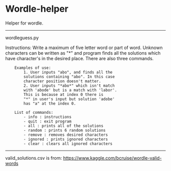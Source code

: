# Wordle-helper
Helper for wordle.

------------------------------------------------------------------------------
wordleguess.py 

Instructions: 
    Write a maximum of five letter word or part of word.
    Unknown characters can be written as "*" and program
    finds all the solutions which have character's in
    the desired place. There are also three commands.

        Examples of use: 
            1. User inputs "abo", and finds all the 
            solutions containing "abo". In this case 
            character position doesn't matter.
            2. User inputs "*abo*" which isn't match 
            with 'abode' but is a match with 'labor'. 
            This is because at index 0 there is
            "*" in user's input but solution 'adobe'
            has "a" at the index 0.

        List of commands:
            - info : instructions 
            - quit : exit program 
            - all : prints all of the solutions
            - random : prints 6 random solutions 
            - remove : removes desired characters
            - ignored : prints ignored characters
            - clear : clears all ignored characters
------------------------------------------------------------------------------

valid_solutions.csv is from: https://www.kaggle.com/bcruise/wordle-valid-words
